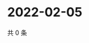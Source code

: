 # 2022-02-05

共 0 条

<!-- BEGIN WEIBO -->
<!-- 最后更新时间 Sat Feb 05 2022 00:10:55 GMT+0800 (China Standard Time) -->

<!-- END WEIBO -->
